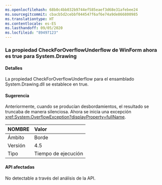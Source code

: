 ```yaml
---
ms.openlocfilehash: 68b0c4bb032b9744ef585eaef3d68e31afebee24
ms.sourcegitcommit: cbacb5d2cebbf044547f6af6e74a9de866800985
ms.translationtype: HT
ms.contentlocale: es-ES
ms.lasthandoff: 09/05/2020
ms.locfileid: "89497123"
---
```

### <a name="winforms-checkforoverflowunderflow-property-is-now-true-for-systemdrawing"></a>La propiedad CheckForOverflowUnderflow de WinForm ahora es true para System.Drawing

#### <a name="details"></a>Detalles

La propiedad CheckForOverflowUnderflow para el ensamblado System.Drawing.dll se establece en true.

#### <a name="suggestion"></a>Sugerencia

Anteriormente, cuando se producían desbordamientos, el resultado se truncaba de manera silenciosa. Ahora se inicia una excepción <xref:System.OverflowException?displayProperty=fullName>.

| NOMBRE    | Valor       |
|:--------|:------------|
| Ámbito   |Borde|
|Versión|4.5|
|Tipo|Tiempo de ejecución|

#### <a name="affected-apis"></a>API afectadas

No detectable a través del análisis de la API.

<!--

#### Affected APIs

Not detectable via API analysis.

-->
